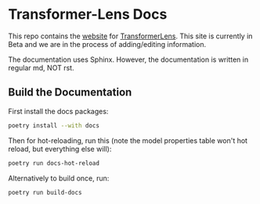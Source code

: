 
# Transformer-Lens Docs


This repo contains the [website](https://TransformerLensOrg.github.io/TransformerLens/) for [TransformerLens](https://github.com/TransformerLensOrg/TransformerLens). This site is currently in Beta and we are in the process of adding/editing information.

The documentation uses Sphinx. However, the documentation is written in regular md, NOT rst.

## Build the Documentation

First install the docs packages:

```bash
poetry install --with docs
```

Then for hot-reloading, run this (note the model properties table won't hot reload, but everything
else will):

```bash
poetry run docs-hot-reload
```

Alternatively to build once, run:

```bash
poetry run build-docs
```

